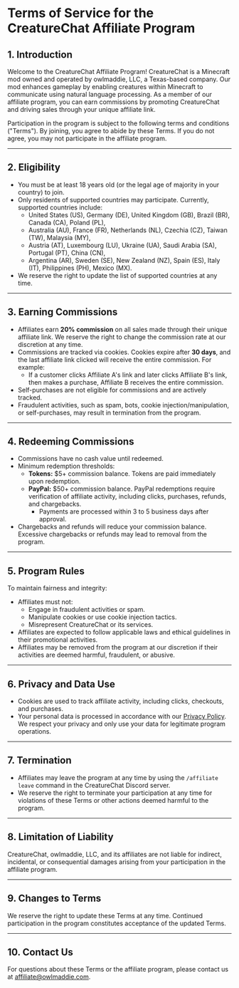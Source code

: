 # Terms of Service for the CreatureChat Affiliate Program

## 1. Introduction
Welcome to the CreatureChat Affiliate Program! CreatureChat is a Minecraft mod owned and operated 
by owlmaddie, LLC, a Texas-based company. Our mod enhances gameplay by enabling creatures within 
Minecraft to communicate using natural language processing. As a member of our affiliate program, 
you can earn commissions by promoting CreatureChat and driving sales through your unique affiliate 
link.

Participation in the program is subject to the following terms and conditions ("Terms"). By 
joining, you agree to abide by these Terms. If you do not agree, you may not participate in 
the affiliate program.

---

## 2. Eligibility
- You must be at least 18 years old (or the legal age of majority in your country) to join.
- Only residents of supported countries may participate. Currently, supported countries include:
  - United States (US), Germany (DE), United Kingdom (GB), Brazil (BR), Canada (CA), Poland (PL), 
  - Australia (AU), France (FR), Netherlands (NL), Czechia (CZ), Taiwan (TW), Malaysia (MY), 
  - Austria (AT), Luxembourg (LU), Ukraine (UA), Saudi Arabia (SA), Portugal (PT), China (CN), 
  - Argentina (AR), Sweden (SE), New Zealand (NZ), Spain (ES), Italy (IT), Philippines (PH), Mexico (MX).
- We reserve the right to update the list of supported countries at any time.

---

## 3. Earning Commissions
- Affiliates earn **20% commission** on all sales made through their unique affiliate link. We reserve the right to change the commission rate at our discretion at any time.
- Commissions are tracked via cookies. Cookies expire after **30 days**, and the last affiliate link clicked will receive the entire commission. For example:
    - If a customer clicks Affiliate A's link and later clicks Affiliate B's link, then makes a purchase, Affiliate B receives the entire commission.
- Self-purchases are not eligible for commissions and are actively tracked.
- Fraudulent activities, such as spam, bots, cookie injection/manipulation, or self-purchases, may result in termination from the program.

---

## 4. Redeeming Commissions
- Commissions have no cash value until redeemed.
- Minimum redemption thresholds:
    - **Tokens:** $5+ commission balance. Tokens are paid immediately upon redemption.
    - **PayPal:** $50+ commission balance. PayPal redemptions require verification of affiliate activity, including clicks, purchases, refunds, and chargebacks. 
      - Payments are processed within 3 to 5 business days after approval.
- Chargebacks and refunds will reduce your commission balance. Excessive chargebacks or refunds may lead to removal from the program.

---

## 5. Program Rules
To maintain fairness and integrity:
- Affiliates must not:
    - Engage in fraudulent activities or spam.
    - Manipulate cookies or use cookie injection tactics.
    - Misrepresent CreatureChat or its services.
- Affiliates are expected to follow applicable laws and ethical guidelines in their promotional activities.
- Affiliates may be removed from the program at our discretion if their activities are deemed harmful, fraudulent, or abusive.

---

## 6. Privacy and Data Use
- Cookies are used to track affiliate activity, including clicks, checkouts, and purchases.
- Your personal data is processed in accordance with our [Privacy Policy](PRIVACY.md). We respect your privacy and only use your data for legitimate program operations.

---

## 7. Termination
- Affiliates may leave the program at any time by using the `/affiliate leave` command in the CreatureChat Discord server.
- We reserve the right to terminate your participation at any time for violations of these Terms or other actions deemed harmful to the program.

---

## 8. Limitation of Liability
CreatureChat, owlmaddie, LLC, and its affiliates are not liable for indirect, incidental, or consequential damages 
arising from your participation in the affiliate program.

---

## 9. Changes to Terms
We reserve the right to update these Terms at any time. Continued participation in the program constitutes acceptance 
of the updated Terms.

---

## 10. Contact Us
For questions about these Terms or the affiliate program, please contact us at [affiliate@owlmaddie.com](mailto:affiliate@owlmaddie.com).
